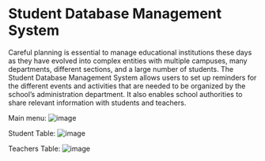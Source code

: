 # Student Database Management System
Careful planning is essential to manage educational institutions these days as they have evolved into complex entities with multiple campuses, many departments, different sections, and a large number of students.
The Student Database Management System allows users to set up reminders for the different events and activities that are needed to be organized by the school’s administration department. 
It also enables school authorities to share relevant information with students and teachers.

Main menu:
![image](https://github.com/naundhini27/DBMS_project/assets/75233111/61bd20d6-dae7-4f51-96fe-740de438551f)

Student Table:
![image](https://github.com/naundhini27/DBMS_project/assets/75233111/13257ff2-100e-491f-bfdc-a51679920060)

Teachers Table:
![image](https://github.com/naundhini27/DBMS_project/assets/75233111/06bbd2ab-e865-4ddb-9008-6ca10dfd4d71)
